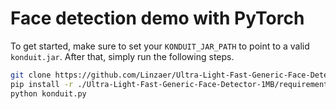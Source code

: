 # Face detection demo with PyTorch

To get started, make sure to set your `KONDUIT_JAR_PATH` to point to a valid `konduit.jar`.
After that, simply run the following steps.

```bash
git clone https://github.com/Linzaer/Ultra-Light-Fast-Generic-Face-Detector-1MB
pip install -r ./Ultra-Light-Fast-Generic-Face-Detector-1MB/requirements.txt
python konduit.py
```

